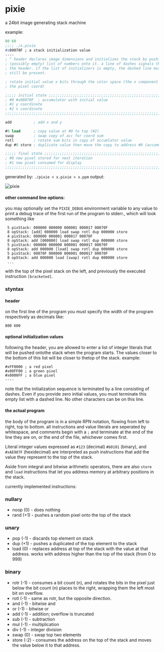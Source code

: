 
# pixie

a 24bit image generating stack machine

example:
```lisp
80 60
;;;; ./x.pixie
#x00070F ; a stack initialization value
----
; ^ header declares image dimensions and initializes the stack by pushing a 
; (possibly empty) list of numbers onto it. a line of dashes signals the end of
; the header. if the list of initializers is empty, the dashed line must
; still be present.

; rotate initial value x bits through the color space (the x component of 
; the pixel coord)

;;;;; initial state ;;;;;;;;;;;;;;;;;;;;;;;;;;;;;;;;;;;;;;;;;;;;;;;;;;;;;;;;;;;;
; #0 #x00070F  ; accumulator with initial value
; #1 y coordinate
; #2 x coordinate
;;;;;;;;;;;;;;;;;;;;;;;;;;;;;;;;;;;;;;;;;;;;;;;;;;;;;;;;;;;;;;;;;;;;;;;;;;;;;;;;

add          ; add x and y

#0 load      ; copy value at #0 to top (#2)
swap         ; swap copy of acc for coord sum
rotl         ; rotate sum bits in copy of accumlator value
dup #0 store ; duplicate value then move the copy to address #0 (accumulator)

;;;;; final state ;;;;;;;;;;;;;;;;;;;;;;;;;;;;;;;;;;;;;;;;;;;;;;;;;;;;;;;;;;;;;;
; #0 new pixel stored for next iteration
; #1 new pixel consumed for display
;;;;;;;;;;;;;;;;;;;;;;;;;;;;;;;;;;;;;;;;;;;;;;;;;;;;;;;;;;;;;;;;;;;;;;;;;;;;;;;;
```
generated by: `./pixie < x.pixie > x.ppm`
output:

![pixie](pixie.png)

#### other command line options:
you may optionally set the `PIXIE_DEBUG` environment variable to any value to 
print a debug trace of the first run of the program to stderr., which will look 
something like
```
 5 pixStack: 000000 000000 000001 000017 00070F
 8 opStack: [add] 000000 load swap rotl dup 000000 store
 4 pixStack: 000000 000001 000017 00070F
 8 opStack: add [000000] load swap rotl dup 000000 store
 5 pixStack: 000000 000000 000001 000017 00070F
 8 opStack: add 000000 [load] swap rotl dup 000000 store
 5 pixStack: 00070F 000000 000001 000017 00070F
 8 opStack: add 000000 load [swap] rotl dup 000000 store
 ... 
```
with the top of the pixel stack on the left, and previously the executed
instruction `[bracketed]`.

### styntax
#### header
on the first line of the program you must specify the width of the program 
respectively as decimals
like:
```
800 600
```
#### optional initialization values
following the header, you are allowed to enter a list of integer literals that 
will be pushed ontothe stack when the program starts. The values closer to the 
bottom of this list will be closer to thetop of the stack. example:
```
#xFF0000 ; a red pixel
#x00FF00 ; a green pixel
#x0000FF ; a blue pixel
----
```
note that the initialization sequence is terminated by a line consisting of 
dashes. Even if you provide zero initial values, you must terminate this empty 
list with a dashed line. No other characters can be on this line.

#### the actual program
the body of the program is in a simple RPN notation, flowing from left to right, 
top to bottom. all instructions and value literals are seperated by whitespace, 
and comments begin with a `;` and terminate at the end of the line they are on, 
or the end of the file, whichever comes first.

Literal integer values expressed as `#123` (decimal) `#b0101` (binary), and 
`#xAE987F` (hexidecimal) are interpreted as push instructions that add the value
they represent to the top of the stack.

Aside from integral and bitwise arithmetic operators, there are also `store` and
`load` instructions that let you address memory at arbitrary positions in the 
stack.

currently implemented instructions:

### nullary

* noop (0)  - does nothing
* rand (+1) - pushes a random pixel onto the top of the stack

### unary

* pop (-1) - discards top element on stack
* dup (+1) - pushes a duplicated of the top element to the stack
* load (0) - replaces address at top of the stack with the value
             at that address. works with address higher than
             the top of the stack (from 0 to 999)

### binary
* rotr (-1) - consumes a bit count (n), and rotates the bits in the pixel just 
              below the bit count (n) places to the right, wrapping them the 
              left most bit on overflow.
* rotl  (-1) - same as rotr, but the opposite direction.
* and   (-1) - bitwise and
* or    (-1) - bitwise or
* add   (-1) - addition; overflow is truncated
* sub   (-1) - subtraction
* mul   (-1) - multiplication
* div   (-1) - integer division
* swap  (0)  - swap top two elements
* store (-2) - consumes the address on the top of the stack and moves the value
               below it to that address.


